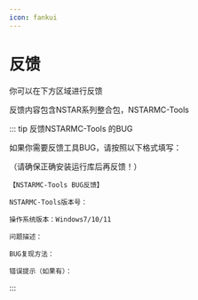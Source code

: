 ```yaml
---
icon: fankui
---
```

# 反馈

你可以在下方区域进行反馈

反馈内容包含NSTAR系列整合包，NSTARMC-Tools

::: tip 反馈NSTARMC-Tools 的BUG

如果你需要反馈工具BUG，请按照以下格式填写：

（请确保正确安装运行库后再反馈！）

```
【NSTARMC-Tools BUG反馈】

NSTARMC-Tools版本号：

操作系统版本：Windows7/10/11

问题描述：

BUG复现方法：

错误提示（如果有）：
```

:::

